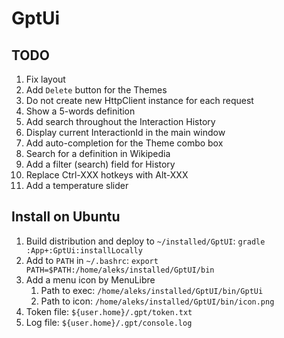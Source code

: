 # GptUi

## TODO

1. Fix layout
2. Add `Delete` button for the Themes
3. Do not create new HttpClient instance for each request
4. Show a 5-words definition
5. Add search throughout the Interaction History
6. Display current InteractionId in the main window
7. Add auto-completion for the Theme combo box
8. Search for a definition in Wikipedia
9. Add a filter (search) field for History
10. Replace Ctrl-XXX hotkeys with Alt-XXX
11. Add a temperature slider

## Install on Ubuntu

1. Build distribution and deploy to `~/installed/GptUI`: `gradle :App+:GptUi:installLocally`
2. Add to `PATH` in `~/.bashrc`: `export PATH=$PATH:/home/aleks/installed/GptUI/bin`
3. Add a menu icon by MenuLibre
    1. Path to exec: `/home/aleks/installed/GptUI/bin/GptUi`
    2. Path to icon: `/home/aleks/installed/GptUI/bin/icon.png`
4. Token file: `${user.home}/.gpt/token.txt`
5. Log file: `${user.home}/.gpt/console.log`
